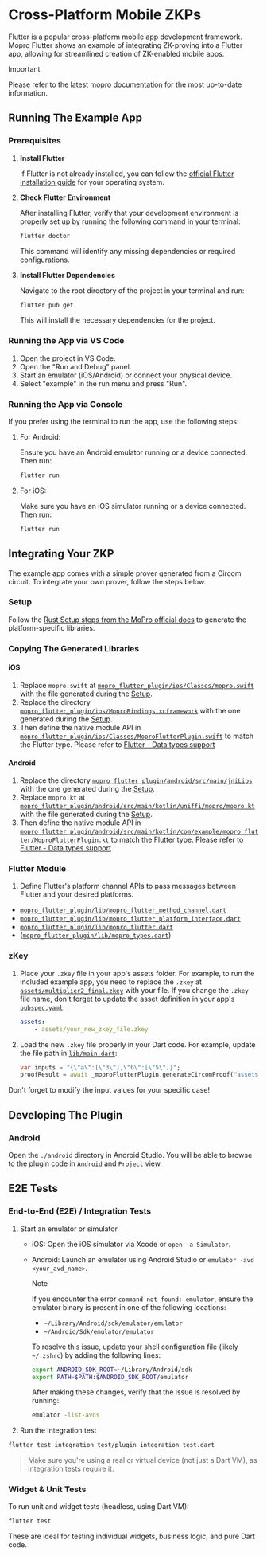 # Cross-Platform Mobile ZKPs

Flutter is a popular cross-platform mobile app development framework. Mopro Flutter shows an example of integrating ZK-proving into a Flutter app, allowing for streamlined creation of ZK-enabled mobile apps.

> [!IMPORTANT]
> Please refer to the latest [mopro documentation](https://zkmopro.org/docs/next/setup/flutter-setup) for the most up-to-date information.

## Running The Example App

### Prerequisites

1. **Install Flutter**

    If Flutter is not already installed, you can follow the [official Flutter installation guide](https://docs.flutter.dev/get-started/install) for your operating system.

2. **Check Flutter Environment**

    After installing Flutter, verify that your development environment is properly set up by running the following command in your terminal:

    ```bash
    flutter doctor
    ```

    This command will identify any missing dependencies or required configurations.

3. **Install Flutter Dependencies**

    Navigate to the root directory of the project in your terminal and run:

    ```bash
    flutter pub get
    ```

    This will install the necessary dependencies for the project.

### Running the App via VS Code

1. Open the project in VS Code.
2. Open the "Run and Debug" panel.
3. Start an emulator (iOS/Android) or connect your physical device.
4. Select "example" in the run menu and press "Run".

### Running the App via Console

If you prefer using the terminal to run the app, use the following steps:

1. For Android:

    Ensure you have an Android emulator running or a device connected. Then run:

    ```bash
    flutter run
    ```

2. For iOS:

    Make sure you have an iOS simulator running or a device connected. Then run:

    ```bash
    flutter run
    ```

## Integrating Your ZKP

The example app comes with a simple prover generated from a Circom circuit. To integrate your own prover, follow the steps below.

### Setup

Follow the [Rust Setup steps from the MoPro official docs](https://zkmopro.org/docs/setup/rust-setup) to generate the platform-specific libraries.

### Copying The Generated Libraries

#### iOS

1. Replace `mopro.swift` at [`mopro_flutter_plugin/ios/Classes/mopro.swift`](mopro_flutter_plugin/ios/Classes/mopro.swift) with the file generated during the [Setup](#setup).
2. Replace the directory [`mopro_flutter_plugin/ios/MoproBindings.xcframework`](mopro_flutter_plugin/ios/MoproBindings.xcframework) with the one generated during the [Setup](#setup).
3. Then define the native module API in [`mopro_flutter_plugin/ios/Classes/MoproFlutterPlugin.swift`](mopro_flutter_plugin/ios/Classes/MoproFlutterPlugin.swift) to match the Flutter type. Please refer to [Flutter - Data types support](https://docs.flutter.dev/platform-integration/platform-channels#codec)

#### Android

1. Replace the directory [`mopro_flutter_plugin/android/src/main/jniLibs`](mopro_flutter_plugin/android/src/main/jniLibs) with the one generated during the [Setup](#setup).
2. Replace `mopro.kt` at [`mopro_flutter_plugin/android/src/main/kotlin/uniffi/mopro/mopro.kt`](mopro_flutter_plugin/android/src/main/kotlin/uniffi/mopro/mopro.kt) with the file generated during the [Setup](#setup).
3. Then define the native module API in [`mopro_flutter_plugin/android/src/main/kotlin/com/example/mopro_flutter/MoproFlutterPlugin.kt`](mopro_flutter_plugin/android/src/main/kotlin/com/example/mopro_flutter/MoproFlutterPlugin.kt) to match the Flutter type. Please refer to [Flutter - Data types support](https://docs.flutter.dev/platform-integration/platform-channels#codec)

### Flutter Module

1.  Define Flutter's platform channel APIs to pass messages between Flutter and your desired platforms.

-   [`mopro_flutter_plugin/lib/mopro_flutter_method_channel.dart`](mopro_flutter_plugin/lib/mopro_flutter_method_channel.dart)
-   [`mopro_flutter_plugin/lib/mopro_flutter_platform_interface.dart`](mopro_flutter_plugin/lib/mopro_flutter_platform_interface.dart)
-   [`mopro_flutter_plugin/lib/mopro_flutter.dart`](mopro_flutter_plugin/lib/mopro_flutter.dart)
-   ([`mopro_flutter_plugin/lib/mopro_types.dart`](mopro_flutter_plugin/lib/mopro_types.dart))

### zKey

1. Place your `.zkey` file in your app's assets folder. For example, to run the included example app, you need to replace the `.zkey` at [`assets/multiplier2_final.zkey`](assets/multiplier2_final.zkey) with your file. If you change the `.zkey` file name, don't forget to update the asset definition in your app's [`pubspec.yaml`](pubspec.yaml):

    ```yaml
    assets:
        - assets/your_new_zkey_file.zkey
    ```

2. Load the new `.zkey` file properly in your Dart code. For example, update the file path in [`lib/main.dart`](lib/main.dart):

    ```dart
    var inputs = "{\"a\":[\"3\"],\"b\":[\"5\"]}";
    proofResult = await _moproFlutterPlugin.generateCircomProof("assets/multiplier2_final.zkey", inputs, ProofLib.arkworks);
    ```

Don't forget to modify the input values for your specific case!

## Developing The Plugin

### Android

Open the `./android` directory in Android Studio. You will be able to browse to the plugin code in `Android` and `Project` view.

## E2E Tests

### End-to-End (E2E) / Integration Tests

1. Start an emulator or simulator

    - iOS: Open the iOS simulator via Xcode or `open -a Simulator`.

    - Android: Launch an emulator using Android Studio or `emulator -avd <your_avd_name>`.
        > [!NOTE]  
        > If you encounter the error `command not found: emulator`, ensure the emulator binary is present in one of the following locations:
        >
        > - `~/Library/Android/sdk/emulator/emulator`
        > - `~/Android/Sdk/emulator/emulator`
        >
        > To resolve this issue, update your shell configuration file (likely `~/.zshrc`) by adding the following lines:
        >
        > ```sh
        > export ANDROID_SDK_ROOT=~/Library/Android/sdk
        > export PATH=$PATH:$ANDROID_SDK_ROOT/emulator
        > ```
        >
        > After making these changes, verify that the issue is resolved by running:
        >
        > ```sh
        > emulator -list-avds
        > ```

2. Run the integration test

```sh
flutter test integration_test/plugin_integration_test.dart
```

> Make sure you're using a real or virtual device (not just a Dart VM), as integration tests require it.

### Widget & Unit Tests

To run unit and widget tests (headless, using Dart VM):

```sh
flutter test
```

These are ideal for testing individual widgets, business logic, and pure Dart code.
